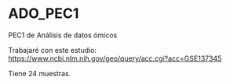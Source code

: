# ADO_PEC1
PEC1 de Análisis de datos ómicos

Trabajaré con este estudio: 
https://www.ncbi.nlm.nih.gov/geo/query/acc.cgi?acc=GSE137345

Tiene 24 muestras.
